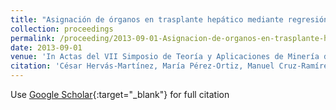 ```yaml
---
title: "Asignación de órganos en trasplante hepático mediante regresión ordinal"
collection: proceedings
permalink: /proceeding/2013-09-01-Asignacion-de-organos-en-trasplante-hepatico-mediante-regresion-ordinal
date: 2013-09-01
venue: 'In Actas del VII Simposio de Teoría y Aplicaciones de Minería de Datos (TAMIDA2013), XV Conferencia de la Asociación Española para la Inteligencia Artificial (CAEPIA 2013)'
citation: 'César Hervás-Martínez, María Pérez-Ortiz, Manuel Cruz-Ramírez, **Pedro Antonio Gutiérrez, **&quot;Asignación de órganos en trasplante hepático mediante regresión ordinal.&quot; In Actas del VII Simposio de Teoría y Aplicaciones de Minería de Datos (TAMIDA2013), XV Conferencia de la Asociación Española para la Inteligencia Artificial (CAEPIA 2013), 2013, Madrid (Spain), pp.1343-1352.'
---
```

Use [Google Scholar](https://scholar.google.com/scholar?q=Asignacion+de+organos+en+trasplante+hepatico+mediante+regresion+ordinal){:target="_blank"} for full citation